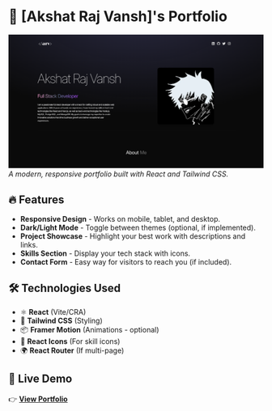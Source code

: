 # 🚀 [Akshat Raj Vansh]'s Portfolio

![Portfolio Screenshot](./public/screenshot.png)  
*A modern, responsive portfolio built with React and Tailwind CSS.*

## 🔥 Features
- **Responsive Design** - Works on mobile, tablet, and desktop.
- **Dark/Light Mode** - Toggle between themes (optional, if implemented).
- **Project Showcase** - Highlight your best work with descriptions and links.
- **Skills Section** - Display your tech stack with icons.
- **Contact Form** - Easy way for visitors to reach you (if included).

## 🛠️ Technologies Used
- ⚛️ **React** (Vite/CRA)  
- 🎨 **Tailwind CSS** (Styling)  
- 📦 **Framer Motion** (Animations - optional)  
- 📝 **React Icons** (For skill icons)  
- 🌍 **React Router** (If multi-page)  

## 🚀 Live Demo
👉 **[View Portfolio](https://rajvanshakshat.netlify.app/)**
